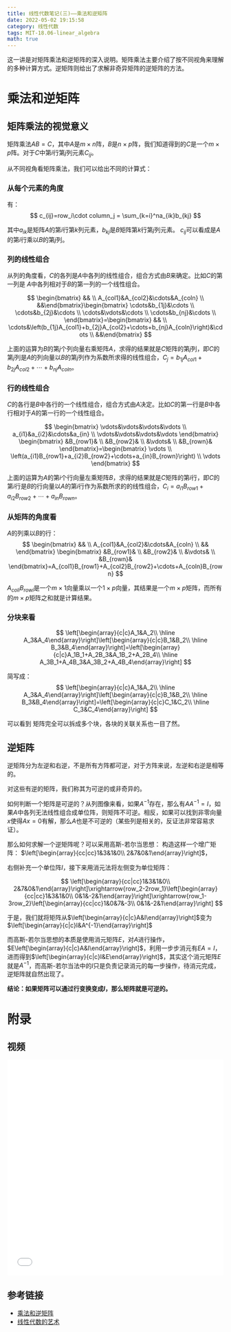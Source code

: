 ```yaml
---
title: 线性代数笔记(三)——乘法和逆矩阵
date: 2022-05-02 19:15:58
category: 线性代数
tags: MIT-18.06-linear_algebra
math: true
---
```


这一讲是对矩阵乘法和逆矩阵的深入说明。矩阵乘法主要介绍了按不同视角来理解的多种计算方式。逆矩阵则给出了求解非奇异矩阵的逆矩阵的方法。

<!--more-->

# 乘法和逆矩阵
## 矩阵乘法的视觉意义
矩阵乘法$AB=C$，其中$A$是$m\times n$阵，$B$是$n\times p$阵，我们知道得到的$C$是一个$m\times p$阵。对于$C$中第$i$行第$j$列元素$C_{ij}$。

从不同视角看矩阵乘法，我们可以给出不同的计算式：

### 从每个元素的角度
有：
$$
c_{ij}=row_i\cdot column_j = \sum_{k=i}^na_{ik}b_{kj} 
$$

其中$a_{ik}$是矩阵$A$的第$i$行第$k$列元素，$b_{kj}$是$B$矩阵第$k$行第$j$列元素。
$c_{ij}$可以看成是$A$的第$i$行乘以$B$的第$j$列。

### 列的线性组合
从列的角度看，$C$的各列是$A$中各列的线性组合，组合方式由$B$来确定。比如$C$的第一列是 $A$中各列相对于$B$的第一列的一个线性组合。

$$
\begin{bmatrix}
 &&
 \\ A_{col1}&A_{col2}&\cdots&A_{coln}
 \\ &&\end{bmatrix}\begin{bmatrix}
 \cdots&b_{1j}&\cdots
 \\ \cdots&b_{2j}&\cdots
 \\ \cdots&\vdots&\cdots
 \\ \cdots&b_{nj}&\cdots
 \\ \end{bmatrix}=\begin{bmatrix}
 &&
 \\ \cdots&\left(b_{1j}A_{col1}+b_{2j}A_{col2}+\cdots+b_{nj}A_{coln}\right)&\cdots
 \\ &&\end{bmatrix}
$$

上面的运算为$B$的第$j$个列向量右乘矩阵$A$，求得的结果就是$C$矩阵的第$j$列，即$C$的第$j$列是$A$的列向量以$B$的第$j$列作为系数所求得的线性组合，$C_j=b_{1j}A_{col1}+b_{2j}A_{col2}+\cdots+b_{nj}A_{coln}$。

### 行的线性组合
$C$的各行是$B$中各行的一个线性组合，组合方式由$A$决定。比如$C$的第一行是$B$中各行相对于$A$的第一行的一个线性组合。

$$
\begin{bmatrix}
 \vdots&\vdots&\vdots&\vdots
 \\ a_{i1}&a_{i2}&\cdots&a_{in}
 \\ \vdots&\vdots&\vdots&\vdots
\end{bmatrix}
\begin{bmatrix}
 &B_{row1}&
 \\ &B_{row2}&
 \\ &\vdots&
 \\ &B_{rown}&
\end{bmatrix}=\begin{bmatrix}
 \vdots
 \\ \left(a_{i1}B_{row1}+a_{i2}B_{row2}+\cdots+a_{in}B_{rown}\right)
 \\ \vdots
\end{bmatrix}
$$

上面的运算为$A$的第$i$个行向量左乘矩阵$B$，求得的结果就是$C$矩阵的第$i$行，即$C$的第$i$行是$B$的行向量以$A$的第$i$行作为系数所求的的线性组合，$C_i=a_{i1}B_{row1}+a_{i2}B_{row2}+\cdots+a_{in}B_{rown}$。

### 从矩阵的角度看
$A$的列乘以$B$的行：
$$
\begin{bmatrix}
 &&
 \\ A_{col1}&A_{col2}&\cdots&A_{coln}
 \\ &&
\end{bmatrix}
\begin{bmatrix}
 &B_{row1}&
 \\ &B_{row2}&
 \\ &\vdots&
 \\ &B_{rown}&
\end{bmatrix}=A_{col1}B_{row1}+A_{col2}B_{row2}+\cdots+A_{coln}B_{rown}
$$

$A_{coli}B_{rowi}$是一个$m\times 1$向量乘以一个$1\times p$向量，其结果是一个$m\times p$矩阵，而所有的$m\times p$矩阵之和就是计算结果。

### 分块来看
$$
\left[\begin{array}{c|c}A_1&A_2\\ \hline A_3&A_4\end{array}\right]\left[\begin{array}{c|c}B_1&B_2\\ \hline B_3&B_4\end{array}\right]=\left[\begin{array}{c|c}A_1B_1+A_2B_3&A_1B_2+A_2B_4\\ \hline A_3B_1+A_4B_3&A_3B_2+A_4B_4\end{array}\right]
$$

简写成：
$$
\left[\begin{array}{c|c}A_1&A_2\\ \hline A_3&A_4\end{array}\right]\left[\begin{array}{c|c}B_1&B_2\\ \hline B_3&B_4\end{array}\right]=\left[\begin{array}{c|c}C_1&C_2\\ \hline C_3&C_4\end{array}\right]
$$

可以看到 矩阵完全可以拆成多个块，各块的关联关系也一目了然。

## 逆矩阵
逆矩阵分为左逆和右逆，不是所有方阵都可逆，对于方阵来说，左逆和右逆是相等的。

对这些有逆的矩阵，我们称其为可逆的或非奇异的。

如何判断一个矩阵是可逆的？从列图像来看，如果$A^{-1}$存在，那么有$AA^{-1}=I$，如果$A$中各列无法线性组合成单位阵，则矩阵不可逆。相反，如果可以找到非零向量$x$使得$Ax=0$有解，那么$A$也是不可逆的（某些列是相关的，反证法非常容易求证）。

那么如何求解一个逆矩阵呢？可以采用高斯-若尔当思想：
构造这样一个增广矩阵：
$\left[\begin{array}{cc|cc}1&3&1&0\\ 2&7&0&1\end{array}\right]$，

右侧补充一个单位阵$I$，接下来用消元法将左侧变为单位矩阵：

$$
\left[\begin{array}{cc|cc}1&3&1&0\\ 2&7&0&1\end{array}\right]\xrightarrow{row_2-2row_1}\left[\begin{array}{cc|cc}1&3&1&0\\ 0&1&-2&1\end{array}\right]\xrightarrow{row_1-3row_2}\left[\begin{array}{cc|cc}1&0&7&-3\\ 0&1&-2&1\end{array}\right]
$$

于是，我们就将矩阵从$\left[\begin{array}{c|c}A&I\end{array}\right]$变为$\left[\begin{array}{c|c}I&A^{-1}\end{array}\right]$

而高斯-若尔当思想的本质是使用消元矩阵$E$，对$A$进行操作，$E\left[\begin{array}{c|c}A&I\end{array}\right]$，利用一步步消元有$EA=I$，进而得到$\left[\begin{array}{c|c}I&E\end{array}\right]$，其实这个消元矩阵$E$就是$A^{-1}$，而高斯-若尔当法中的$I$只是负责记录消元的每一步操作，待消元完成，逆矩阵就自然出现了。

**结论：如果矩阵可以通过行变换变成$I$，那么矩阵就是可逆的。**

# 附录

## 视频

<iframe src="//player.bilibili.com/player.html?aid=382989698&bvid=BV16Z4y1U7oU&cid=569894536&p=3&autoplay=0" width="100%" height="500" scrolling="no" border="0" frameborder="no" framespacing="0" allowfullscreen="true"> </iframe>

## 参考链接

- [乘法和逆矩阵](https://github.com/MLNLP-World/MIT-Linear-Algebra-Notes/blob/master/%5B03%5D%E4%B9%98%E6%B3%95%E5%92%8C%E9%80%86%E7%9F%A9%E9%98%B5/%E7%BA%BF%E6%80%A7%E4%BB%A3%E6%95%B0%5B%E4%B8%89%5D.pdf)
- [线性代数的艺术](https://github.com/kf-liu/The-Art-of-Linear-Algebra-zh-CN)